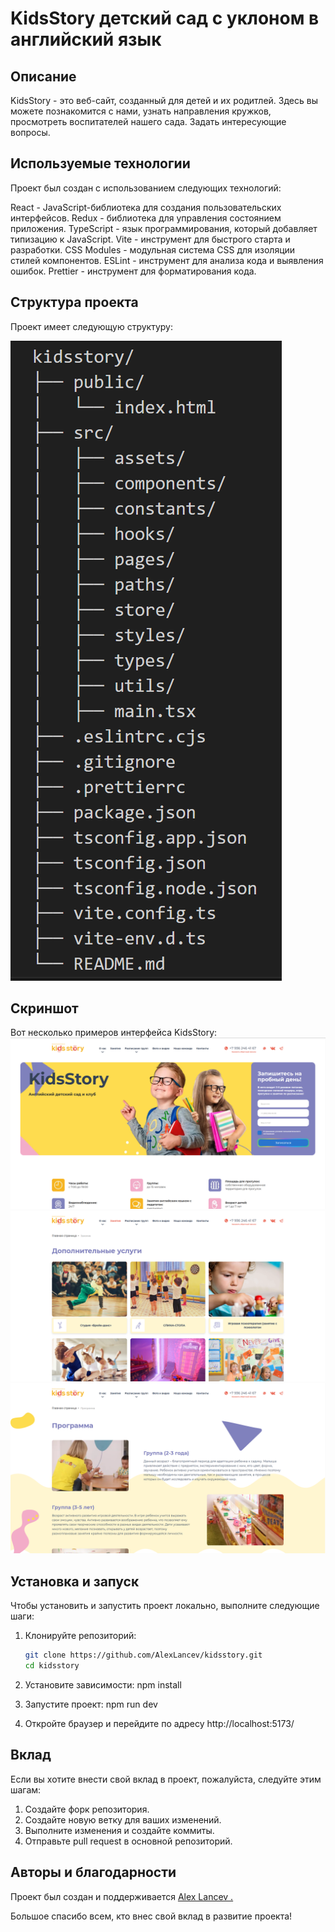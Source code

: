# KidsStory детский сад с уклоном в английский язык

## Описание

KidsStory - это веб-сайт, созданный для детей и их родитлей. Здесь вы можете познакомится с нами, узнать направления кружков, просмотреть воспитателей нашего сада. Задать интересующие вопросы.

## Используемые технологии
Проект был создан с использованием следующих технологий:

React - JavaScript-библиотека для создания пользовательских интерфейсов.
Redux - библиотека для управления состоянием приложения.
TypeScript - язык программирования, который добавляет типизацию к JavaScript.
Vite - инструмент для быстрого старта и разработки.
CSS Modules - модульная система CSS для изоляции стилей компонентов.
ESLint - инструмент для анализа кода и выявления ошибок.
Prettier - инструмент для форматирования кода.

## Структура проекта
Проект имеет следующую структуру:

![Структура проекта](/public/screenshots/structure.png)

## Скриншот
Вот несколько примеров интерфейса KidsStory:
![Главная страница](/public/screenshots/hero.png)
![Дополнительные услуги](/public/screenshots/services.png)
![Программа занятии](/public/screenshots/prog.png)

## Установка и запуск

Чтобы установить и запустить проект локально, выполните следующие шаги:

1. Клонируйте репозиторий:
   ```bash
   git clone https://github.com/AlexLancev/kidsstory.git
   cd kidsstory

2. Установите зависимости: npm install

3. Запустите проект: npm run dev

4. Откройте браузер и перейдите по адресу http://localhost:5173/

## Вклад
Если вы хотите внести свой вклад в проект, пожалуйста, следуйте этим шагам:

1. Создайте форк репозитория.
2. Создайте новую ветку для ваших изменений.
3. Выполните изменения и создайте коммиты.
4. Отправьте pull request в основной репозиторий.

## Авторы и благодарности
Проект был создан и поддерживается [Alex Lancev .](https://github.com/AlexLancev)

Большое спасибо всем, кто внес свой вклад в развитие проекта!